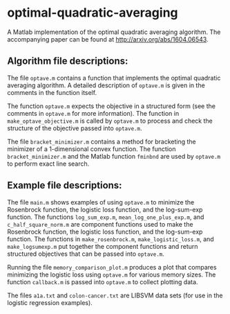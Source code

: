 # optimal-quadratic-averaging
A Matlab implementation of the optimal quadratic averaging algorithm.
The accompanying paper can be found at http://arxiv.org/abs/1604.06543.

## Algorithm file descriptions:
The file ```optave.m``` contains a function that implements the optimal quadratic averaging algorithm.  A detailed description of ```optave.m``` is given in the comments in the function itself.

The function ```optave.m``` expects the objective in a structured form (see the comments in ```optave.m``` for more information).  The function in ```make_optave_objective.m``` is called by ```optave.m``` to process and check the structure of the objective passed into ```optave.m```. 

The file ```bracket_minimizer.m``` contains a method for bracketing the minimizer of a 1-dimensional convex function.  The function ```bracket_minimizer.m``` and the Matlab function ```fminbnd``` are used by ```optave.m``` to perform exact line search.

## Example file descriptions:
The file ```main.m``` shows examples of using ```optave.m``` to minimize the Rosenbrock function, the logistic loss function, and the log-sum-exp function.
The functions ```log_sum_exp.m```, ```mean_log_one_plus_exp.m```, and ```c_half_square_norm.m``` are component functions used to make the Rosenbrock function, the logistic loss function, and the log-sum-exp function.
The functions in ```make_rosenbrock.m```, ```make_logistic_loss.m```, and ```make_logsumexp.m``` put together the component functions and return structured objectives that can be passed into ```optave.m```.

Running the file ```memory_comparison_plot.m``` produces a plot that compares minimizing the logistic loss using ```optave.m``` for various memory sizes. 
The function ```callback.m``` is passed into ```optave.m``` to collect plotting data.

The files ```a1a.txt``` and ```colon-cancer.txt``` are LIBSVM data sets (for use in the logistic regression examples).
